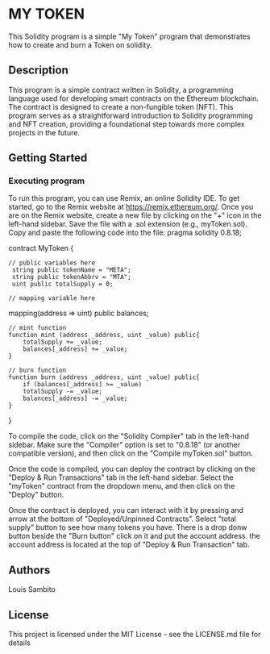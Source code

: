 # MY TOKEN
This Solidity program is a simple "My Token" program that demonstrates how to create and burn a Token on solidity.

## Description
This program is a simple contract written in Solidity, a programming language used for developing smart contracts on the Ethereum blockchain. The contract is designed to create a non-fungible token (NFT). This program serves as a straightforward introduction to Solidity programming and NFT creation, providing a foundational step towards more complex projects in the future.

## Getting Started 

### Executing program

To run this program, you can use Remix, an online Solidity IDE. To get started, go to the Remix website at https://remix.ethereum.org/.
Once you are on the Remix website, create a new file by clicking on the "+" icon in the left-hand sidebar. Save the file with a .sol extension (e.g., myToken.sol). Copy and paste the following code into the file:
pragma solidity 0.8.18;


contract MyToken {

    // public variables here
     string public tokenName = "META";
     string public tokenAbbrv = "MTA";
     uint public totalSupply = 0;

    // mapping variable here
   mapping(address => uint) public balances;

    // mint function
    function mint (address _address, uint _value) public{
        totalSupply += _value;
        balances[_address] += _value;
    }  
    
    // burn function
    function burn (address _address, uint _value) public{
        if (balances[_address] >= _value)
        totalSupply -= _value;
        balances[_address] -= _value;
    }
      

}

To compile the code, click on the "Solidity Compiler" tab in the left-hand sidebar. Make sure the "Compiler" option is set to "0.8.18" (or another compatible version), and then click on the "Compile myToken.sol" button.

Once the code is compiled, you can deploy the contract by clicking on the "Deploy & Run Transactions" tab in the left-hand sidebar. Select the "myToken" contract from the dropdown menu, and then click on the "Deploy" button.

Once the contract is deployed, you can interact with it by pressing and arrow at the bottom of "Deployed/Unpinned Contracts". Select "total supply" button to see how many tokens you have.
There is a drop donw button beside the "Burn button" click on it and put the account address. the account address is located at the top of "Deploy & Run Transaction" tab.

## Authors

Louis Sambito

## License

This project is licensed under the MIT License - see the LICENSE.md file for details








